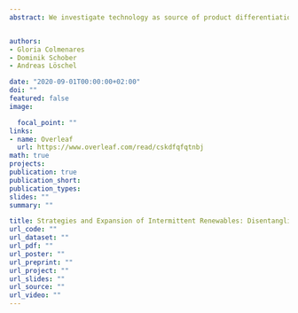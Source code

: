 ```yaml
---
abstract: We investigate technology as source of product differentiation on strategic behavior and wealth distribution in the German electricity market. We compare the performance of our model to a benchmark, using elasticity-adjusted markups, without bid data. We represent uncertainty on the demand side as intermittency of renewables or flexible demand response. We show that both model estimates converge at off-peak hours being robust to ramping cost and renewable forecast assumptions. Producers pass on fuel and CO$_2$ costs differently with implications for reinforced European Emissions Trading regulation. Consumers are better off under a carbon price floor of \euro{25}/tCO$_2$, but producers are worse off, particularly at morning peak.


authors:
- Gloria Colmenares
- Dominik Schober
- Andreas Löschel

date: "2020-09-01T00:00:00+02:00"
doi: ""
featured: false
image: 

  focal_point: ""
links:
- name: Overleaf
  url: https://www.overleaf.com/read/cskdfqfqtnbj
math: true
projects:
publication: true
publication_short: 
publication_types:
slides: ""
summary: ""

title: Strategies and Expansion of Intermittent Renewables: Disentangling Pass Through Costs in Electricity Markets
url_code: ""
url_dataset: ""
url_pdf: ""
url_poster: ""
url_preprint: ""
url_project: ""
url_slides: ""
url_source: ""
url_video: ""
---
```


